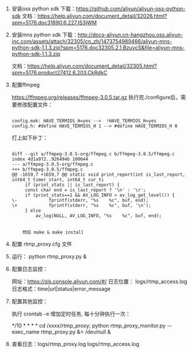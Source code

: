 
1. 安装oss python sdk
    下载：https://github.com/aliyun/aliyun-oss-python-sdk
    文档：https://help.aliyun.com/document_detail/32026.html?spm=5176.doc31890.6.227.IS3jWM

2. 安装mns python sdk
    下载：http://docs-aliyun.cn-hangzhou.oss.aliyun-inc.com/assets/attach/32305/cn_zh/1473754989466/aliyun-mns-python-sdk-1.1.3.zip?spm=5176.doc32305.2.1.BzuvcS&file=aliyun-mns-python-sdk-1.1.3.zip

    文档：https://help.aliyun.com/document_detail/32305.html?spm=5176.product27412.6.203.CkRdkC

3.  配置ffmpeg 

    https://ffmpeg.org/releases/ffmpeg-3.0.5.tar.gz
	执行完./configure后，需要修改配置文件：
	<pre><code>
	config.mak: HAVE_TERMIOS_H=yes -->  !HAVE_TERMIOS_H=yes
	config.h: #define HAVE_TERMIOS_H 1 --> #define HAVE_TERMIOS_H 0
	</code></pre>

    打上如下补丁：
	<pre><code>
	diff --git a/ffmpeg-3.0.5-org/ffmpeg.c b/ffmpeg-3.0.5/ffmpeg.c
	index 4d1a972..926494b 100644
	--- a/ffmpeg-3.0.5-org/ffmpeg.c
	+++ b/ffmpeg-3.0.5/ffmpeg.c
	@@ -1659,7 +1659,7 @@ static void print_report(int is_last_report, int64_t timer_start, int64_t cur_ti
	     if (print_stats || is_last_report) {
		 const char end = is_last_report ? '\n' : '\r';
		 if (print_stats==1 && AV_LOG_INFO > av_log_get_level()) {
	\-            fprintf(stderr, "%s    %c", buf, end);
	\+            fprintf(stderr, "%s    %c", buf, '\n');
		 } else
		     av_log(NULL, AV_LOG_INFO, "%s    %c", buf, end);


		然后 make & make install
	</code></pre>

4. 配置 rtmp_proxy.cfg 文件
    
5. 运行： python rtmp_proxy.py &

6. 配置日志监控： 

    网址：https://sls.console.aliyun.com/#/
    日志位置： logs/rtmp_access.log
    日志格式：time|url|status|error_message

7. 配置其他监控：

    执行 crontab -e 增加定时任务, 每十分钟执行一次：

    */10 * * * * cd /xxxx/rtmp_proxy; python rtmp_proxy_monitor.py --exec_name rtmp_proxy.py &> /dev/null &


6. 查看日志：logs/rtmp_proxy.log  logs/rtmp_access.log


